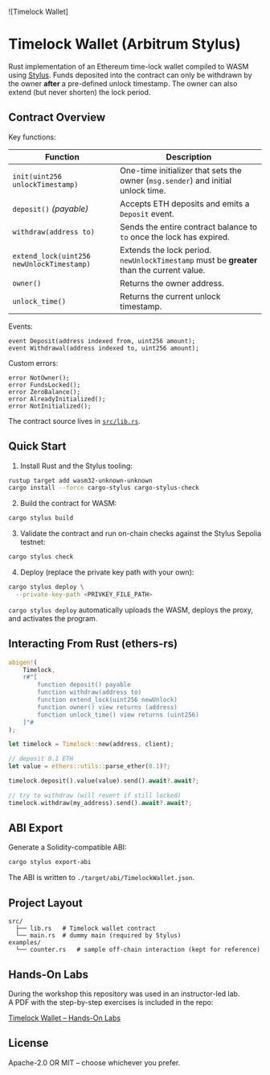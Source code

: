![Timelock Wallet]

# Timelock Wallet (Arbitrum Stylus)

Rust implementation of an Ethereum time-lock wallet compiled to WASM using [Stylus](https://docs.arbitrum.io/stylus).
Funds deposited into the contract can only be withdrawn by the owner **after** a pre-defined unlock timestamp.
The owner can also extend (but never shorten) the lock period.

## Contract Overview

Key functions:

| Function | Description |
|----------|-------------|
| `init(uint256 unlockTimestamp)` | One-time initializer that sets the owner (`msg.sender`) and initial unlock time. |
| `deposit()` _(payable)_ | Accepts ETH deposits and emits a `Deposit` event. |
| `withdraw(address to)` | Sends the entire contract balance to `to` once the lock has expired. |
| `extend_lock(uint256 newUnlockTimestamp)` | Extends the lock period. `newUnlockTimestamp` must be **greater** than the current value. |
| `owner()` | Returns the owner address. |
| `unlock_time()` | Returns the current unlock timestamp. |

Events:

```solidity
event Deposit(address indexed from, uint256 amount);
event Withdrawal(address indexed to, uint256 amount);
```

Custom errors:

```solidity
error NotOwner();
error FundsLocked();
error ZeroBalance();
error AlreadyInitialized();
error NotInitialized();
```

The contract source lives in [`src/lib.rs`](./src/lib.rs).

## Quick Start

1. Install Rust and the Stylus tooling:

```bash
rustup target add wasm32-unknown-unknown
cargo install --force cargo-stylus cargo-stylus-check
```

2. Build the contract for WASM:

```bash
cargo stylus build
```

3. Validate the contract and run on-chain checks against the Stylus Sepolia testnet:

```bash
cargo stylus check
```

4. Deploy (replace the private key path with your own):

```bash
cargo stylus deploy \
  --private-key-path <PRIVKEY_FILE_PATH>
```

`cargo stylus deploy` automatically uploads the WASM, deploys the proxy, and activates the program.

## Interacting From Rust (ethers-rs)

```rust
abigen!(
    Timelock,
    r#"[
        function deposit() payable
        function withdraw(address to)
        function extend_lock(uint256 newUnlock)
        function owner() view returns (address)
        function unlock_time() view returns (uint256)
    ]"#
);

let timelock = Timelock::new(address, client);

// deposit 0.1 ETH
let value = ethers::utils::parse_ether(0.1)?;

timelock.deposit().value(value).send().await?.await?;

// try to withdraw (will revert if still locked)
timelock.withdraw(my_address).send().await?.await?;
```

## ABI Export

Generate a Solidity-compatible ABI:

```bash
cargo stylus export-abi
```

The ABI is written to `./target/abi/TimelockWallet.json`.

## Project Layout

```
src/
  ├── lib.rs   # Timelock wallet contract
  └── main.rs  # dummy main (required by Stylus)
examples/
  └── counter.rs   # sample off-chain interaction (kept for reference)
```

## Hands-On Labs

During the workshop this repository was used in an instructor-led lab.  
A PDF with the step-by-step exercises is included in the repo:

[Timelock Wallet – Hands-On Labs](./Timelock-wallet-lab.pdf)

## License

Apache-2.0 OR MIT – choose whichever you prefer.
